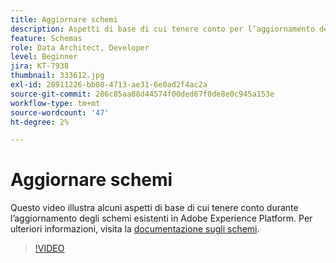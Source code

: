 ```yaml
---
title: Aggiornare schemi
description: Aspetti di base di cui tenere conto per l’aggiornamento degli schemi esistenti in Adobe Experience Platform.
feature: Schemas
role: Data Architect, Developer
level: Beginner
jira: KT-7938
thumbnail: 333612.jpg
exl-id: 28911226-bb08-4713-ae31-6e0ad2f4ac2a
source-git-commit: 286c85aa88d44574f00ded67f0de8e0c945a153e
workflow-type: tm+mt
source-wordcount: '47'
ht-degree: 2%

---
```


# Aggiornare schemi

Questo video illustra alcuni aspetti di base di cui tenere conto durante l’aggiornamento degli schemi esistenti in Adobe Experience Platform. Per ulteriori informazioni, visita la [documentazione sugli schemi](https://experienceleague.adobe.com/docs/experience-platform/xdm/home.html?lang=it).

>[!VIDEO](https://video.tv.adobe.com/v/3413638?learn=on&enablevpops&captions=ita)

